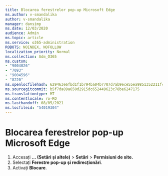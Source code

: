 ```yaml
---
title: Blocarea ferestrelor pop-up Microsoft Edge
ms.author: v-smandalika
author: v-smandalika
manager: dansimp
ms.date: 12/03/2020
audience: Admin
ms.topic: article
ms.service: o365-administration
ROBOTS: NOINDEX, NOFOLLOW
localization_priority: Normal
ms.collection: Adm_O365
ms.custom:
- "9004026"
- "7093"
- "9004596"
- "8220"
ms.openlocfilehash: 629463e6fbd1f1b794ba04b7707d7ab9ece55ea9851352211fcaeed41ea9279d
ms.sourcegitcommit: b5f7da89a650d2915dc652449623c78be6247175
ms.translationtype: MT
ms.contentlocale: ro-RO
ms.lasthandoff: 08/05/2021
ms.locfileid: "54019304"
---
```

# <a name="block-pop-up-windows-in-microsoft-edge"></a>Blocarea ferestrelor pop-up Microsoft Edge

1. Accesați **... (Setări și altele)**  >  **Setări**  >  **Permisiuni de site.**
2. Selectați **Ferestre pop-up și redirecționări**.
3. Activați **Blocare**.